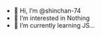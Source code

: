 - 👋 Hi, I’m @shinchan-74
- 👀 I’m interested in Nothing
- 🌱 I’m currently learning JS...


<!---
shinchan-74/shinchan-74 is a ✨ special ✨ repository because its `README.md` (this file) appears on your GitHub profile.
You can click the Preview link to take a look at your changes.
--->
